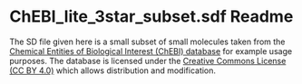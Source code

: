 # ChEBI_lite_3star_subset.sdf Readme

The SD file given here is a small subset of small molecules taken from the [Chemical Entities of Biological Interest (ChEBI) database](http://www.ebi.ac.uk/chebi) for example usage purposes. The database is licensed under the [Creative Commons License (CC BY 4.0)](https://creativecommons.org/licenses/by/4.0/) which allows distribution and modification.
